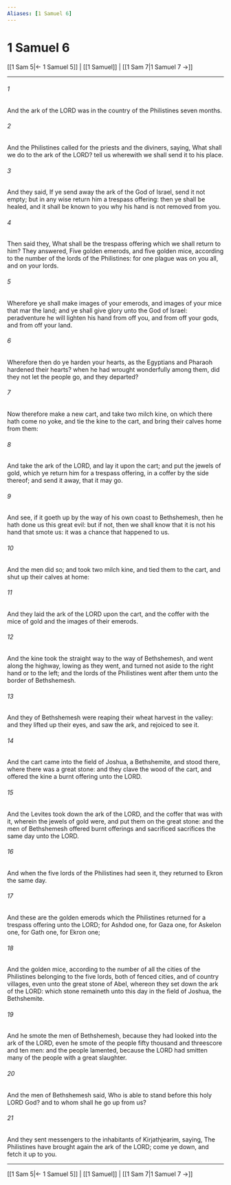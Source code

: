 ```yaml
---
Aliases: [1 Samuel 6]
---
```

# 1 Samuel 6

[[1 Sam 5|← 1 Samuel 5]] | [[1 Samuel]] | [[1 Sam 7|1 Samuel 7 →]]
***



###### 1 
And the ark of the LORD was in the country of the Philistines seven months. 

###### 2 
And the Philistines called for the priests and the diviners, saying, What shall we do to the ark of the LORD? tell us wherewith we shall send it to his place. 

###### 3 
And they said, If ye send away the ark of the God of Israel, send it not empty; but in any wise return him a trespass offering: then ye shall be healed, and it shall be known to you why his hand is not removed from you. 

###### 4 
Then said they, What shall be the trespass offering which we shall return to him? They answered, Five golden emerods, and five golden mice, according to the number of the lords of the Philistines: for one plague was on you all, and on your lords. 

###### 5 
Wherefore ye shall make images of your emerods, and images of your mice that mar the land; and ye shall give glory unto the God of Israel: peradventure he will lighten his hand from off you, and from off your gods, and from off your land. 

###### 6 
Wherefore then do ye harden your hearts, as the Egyptians and Pharaoh hardened their hearts? when he had wrought wonderfully among them, did they not let the people go, and they departed? 

###### 7 
Now therefore make a new cart, and take two milch kine, on which there hath come no yoke, and tie the kine to the cart, and bring their calves home from them: 

###### 8 
And take the ark of the LORD, and lay it upon the cart; and put the jewels of gold, which ye return him for a trespass offering, in a coffer by the side thereof; and send it away, that it may go. 

###### 9 
And see, if it goeth up by the way of his own coast to Bethshemesh, then he hath done us this great evil: but if not, then we shall know that it is not his hand that smote us: it was a chance that happened to us. 

###### 10 
And the men did so; and took two milch kine, and tied them to the cart, and shut up their calves at home: 

###### 11 
And they laid the ark of the LORD upon the cart, and the coffer with the mice of gold and the images of their emerods. 

###### 12 
And the kine took the straight way to the way of Bethshemesh, and went along the highway, lowing as they went, and turned not aside to the right hand or to the left; and the lords of the Philistines went after them unto the border of Bethshemesh. 

###### 13 
And they of Bethshemesh were reaping their wheat harvest in the valley: and they lifted up their eyes, and saw the ark, and rejoiced to see it. 

###### 14 
And the cart came into the field of Joshua, a Bethshemite, and stood there, where there was a great stone: and they clave the wood of the cart, and offered the kine a burnt offering unto the LORD. 

###### 15 
And the Levites took down the ark of the LORD, and the coffer that was with it, wherein the jewels of gold were, and put them on the great stone: and the men of Bethshemesh offered burnt offerings and sacrificed sacrifices the same day unto the LORD. 

###### 16 
And when the five lords of the Philistines had seen it, they returned to Ekron the same day. 

###### 17 
And these are the golden emerods which the Philistines returned for a trespass offering unto the LORD; for Ashdod one, for Gaza one, for Askelon one, for Gath one, for Ekron one; 

###### 18 
And the golden mice, according to the number of all the cities of the Philistines belonging to the five lords, both of fenced cities, and of country villages, even unto the great stone of Abel, whereon they set down the ark of the LORD: which stone remaineth unto this day in the field of Joshua, the Bethshemite. 

###### 19 
And he smote the men of Bethshemesh, because they had looked into the ark of the LORD, even he smote of the people fifty thousand and threescore and ten men: and the people lamented, because the LORD had smitten many of the people with a great slaughter. 

###### 20 
And the men of Bethshemesh said, Who is able to stand before this holy LORD God? and to whom shall he go up from us? 

###### 21 
And they sent messengers to the inhabitants of Kirjathjearim, saying, The Philistines have brought again the ark of the LORD; come ye down, and fetch it up to you.

***
[[1 Sam 5|← 1 Samuel 5]] | [[1 Samuel]] | [[1 Sam 7|1 Samuel 7 →]]
